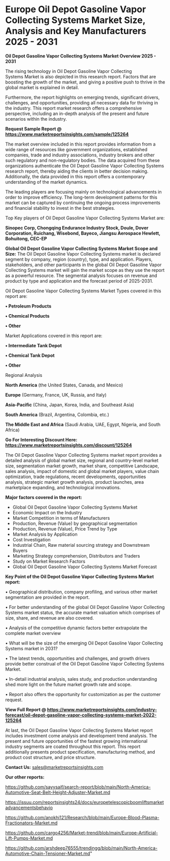 # Europe Oil Depot Gasoline Vapor Collecting Systems Market Size, Analysis and Key Manufacturers 2025 - 2031

<Strong> Oil Depot Gasoline Vapor Collecting Systems Market Overview 2025 - 2031</strong>

The rising technology in Oil Depot Gasoline Vapor Collecting Systems Market is also depicted in this research report. Factors that are boosting the growth of the market, and giving a positive push to thrive in the global market is explained in detail.

Furthermore, the report highlights on emerging trends, significant drivers, challenges, and opportunities, providing all necessary data for thriving in the industry. This report market research offers a comprehensive perspective, including an in-depth analysis of the present and future scenarios within the industry.

<strong>Request Sample Report @ <a href=https://www.marketreportsinsights.com/sample/125264>https://www.marketreportsinsights.com/sample/125264</a></strong>

The market overview included in this report provides information from a wide range of resources like government organizations, established companies, trade and industry associations, industry brokers and other such regulatory and non-regulatory bodies. The data acquired from these organizations authenticate the Oil Depot Gasoline Vapor Collecting Systems research report, thereby aiding the clients in better decision making. Additionally, the data provided in this report offers a contemporary understanding of the market dynamics.

The leading players are focusing mainly on technological advancements in order to improve efficiency. The long-term development patterns for this market can be captured by continuing the ongoing process improvements and financial stability to invest in the best strategies.

Top Key players of Oil Depot Gasoline Vapor Collecting Systems Market are:

<strong>Sinopec Corp, Chongqing Endurance Industry Stock, Doule, Dover Corporation, Ruichang, Wisebond, Bayeco, Jiangsu Aerospace Hewlett, Bohuitong, CEC-EP</strong>

<strong><b>Global Oil Depot Gasoline Vapor Collecting Systems Market Scope and Size:</b></strong>
The Oil Depot Gasoline Vapor Collecting Systems market is declared segment by company, region (country), type, and application. Players, stakeholders, and other participants in the global Oil Depot Gasoline Vapor Collecting Systems market will gain the market scope as they use the report as a powerful resource. The segmental analysis focuses on revenue and product by type and application and the forecast period of 2025-2031.

Oil Depot Gasoline Vapor Collecting Systems Market Types covered in this report are:

<strong>• Petroleum Products

• Chemical Products

• Other</strong>

Market Applications covered in this report are:

<strong>• Intermediate Tank Depot

• Chemical Tank Depot

• Other</strong> 

Regional Analysis

<strong>North America</strong> (the United States, Canada, and Mexico)

<strong>Europe</strong> (Germany, France, UK, Russia, and Italy)

<strong>Asia-Pacific</strong> (China, Japan, Korea, India, and Southeast Asia)

<strong>South America</strong> (Brazil, Argentina, Colombia, etc.)

<strong>The Middle East and Africa</strong> (Saudi Arabia, UAE, Egypt, Nigeria, and South Africa)

<strong>Go For Interesting Discount Here: <a href=https://www.marketreportsinsights.com/discount/125264>https://www.marketreportsinsights.com/discount/125264</a></strong>

The Oil Depot Gasoline Vapor Collecting Systems market report provides a detailed analysis of global market size, regional and country-level market size, segmentation market growth, market share, competitive Landscape, sales analysis, impact of domestic and global market players, value chain optimization, trade regulations, recent developments, opportunities analysis, strategic market growth analysis, product launches, area marketplace expanding, and technological innovations.

<strong><b>Major factors covered in the report:</b></strong>
<ul>
  <li>Global Oil Depot Gasoline Vapor Collecting Systems Market </li>
  <li>Economic Impact on the Industry</li>
  <li>Market Competition in terms of Manufacturers</li>
  <li>Production, Revenue (Value) by geographical segmentation</li>
  <li>Production, Revenue (Value), Price Trend by Type</li>
  <li>Market Analysis by Application</li>
  <li>Cost Investigation</li>
  <li>Industrial Chain, Raw material sourcing strategy and Downstream Buyers</li>
  <li>Marketing Strategy comprehension, Distributors and Traders</li>
  <li>Study on Market Research Factors</li>
  <li>Global Oil Depot Gasoline Vapor Collecting Systems Market Forecast</li>
</ul>

<strong><b>Key Point of the Oil Depot Gasoline Vapor Collecting Systems Market report:</b></strong>

• Geographical distribution, company profiling, and various other market segmentation are provided in the report.

• For better understanding of the global Oil Depot Gasoline Vapor Collecting Systems market status, the accurate market valuation which comprises of size, share, and revenue are also covered.

• Analysis of the competitive dynamic factors better extrapolate the complete market overview

• What will be the size of the emerging Oil Depot Gasoline Vapor Collecting Systems market in 2031?

• The latest trends, opportunities and challenges, and growth drivers provide better construal of the Oil Depot Gasoline Vapor Collecting Systems Market.

• In-detail industrial analysis, sales study, and production understanding shed more light on the future market growth rate and scope.

• Report also offers the opportunity for customization as per the customer request.

<strong><b>View Full Report @ <a href=https://www.marketreportsinsights.com/industry-forecast/oil-depot-gasoline-vapor-collecting-systems-market-2022-125264>https://www.marketreportsinsights.com/industry-forecast/oil-depot-gasoline-vapor-collecting-systems-market-2022-125264</a></b></strong>


At last, the Oil Depot Gasoline Vapor Collecting Systems Market report includes investment come analysis and development trend analysis. The present and future opportunities of the fastest growing international industry segments are coated throughout this report. This report additionally presents product specification, manufacturing method, and product cost structure, and price structure.

<strong>Contact Us:</strong>
sales@marketreportsinsights.com

<strong>Our other reports:</strong>

<a href=https://github.com/sayysaif/search-report/blob/main/North-America-Automotive-Seat-Belt-Height-Adjuster-Market.md>https://github.com/sayysaif/search-report/blob/main/North-America-Automotive-Seat-Belt-Height-Adjuster-Market.md</a>

<a href=https://issuu.com/reportsinsights24/docs/europetelescopicboomliftsmarketadvancementsbehavio>https://issuu.com/reportsinsights24/docs/europetelescopicboomliftsmarketadvancementsbehavio</a>

<a href=https://github.com/anokhi121/Research/blob/main/Europe-Blood-Plasma-Fractionators-Market.md>https://github.com/anokhi121/Research/blob/main/Europe-Blood-Plasma-Fractionators-Market.md</a>

<a href=https://github.com/cargo4256/Market-trend/blob/main/Europe-Artificial-Lift-Pumps-Market.md>https://github.com/cargo4256/Market-trend/blob/main/Europe-Artificial-Lift-Pumps-Market.md</a>

<a href=https://github.com/arshdeep76555/trendingg/blob/main/North-America-Automotive-Chain-Tensioner-Market.md>https://github.com/arshdeep76555/trendingg/blob/main/North-America-Automotive-Chain-Tensioner-Market.md</a>"
